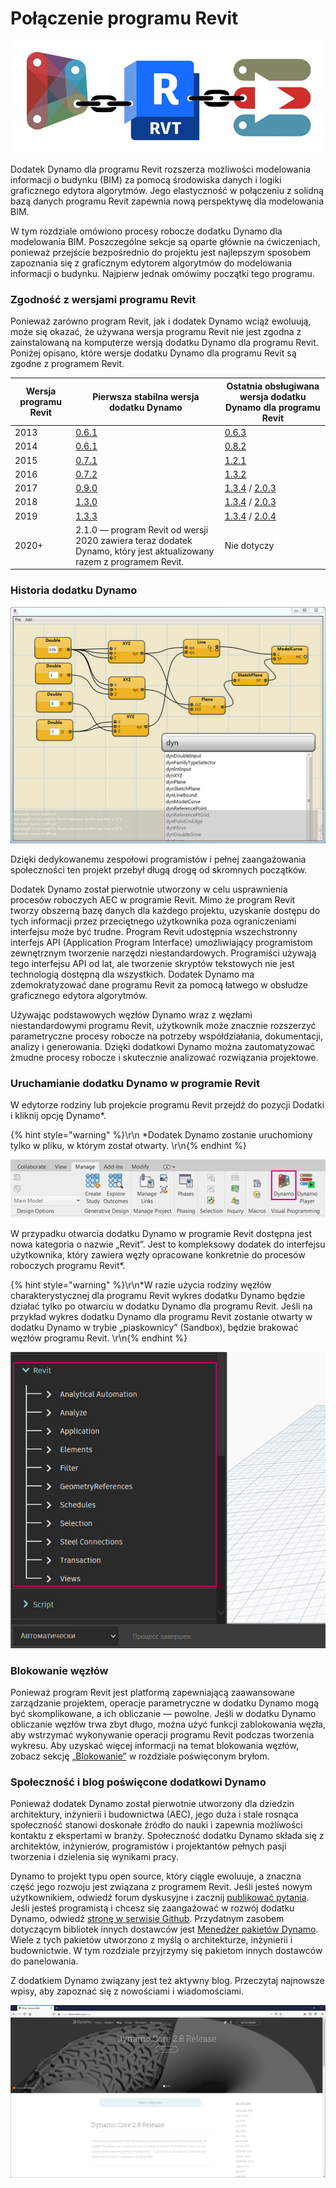 # Połączenie programu Revit

![](images/1/revitconnectionlink.jpg)

Dodatek Dynamo dla programu Revit rozszerza możliwości modelowania informacji o budynku (BIM) za pomocą środowiska danych i logiki graficznego edytora algorytmów. Jego elastyczność w połączeniu z solidną bazą danych programu Revit zapewnia nową perspektywę dla modelowania BIM.

W tym rozdziale omówiono procesy robocze dodatku Dynamo dla modelowania BIM. Poszczególne sekcje są oparte głównie na ćwiczeniach, ponieważ przejście bezpośrednio do projektu jest najlepszym sposobem zapoznania się z graficznym edytorem algorytmów do modelowania informacji o budynku. Najpierw jednak omówimy początki tego programu.

### Zgodność z wersjami programu Revit

Ponieważ zarówno program Revit, jak i dodatek Dynamo wciąż ewoluują, może się okazać, że używana wersja programu Revit nie jest zgodna z zainstalowaną na komputerze wersją dodatku Dynamo dla programu Revit. Poniżej opisano, które wersje dodatku Dynamo dla programu Revit są zgodne z programem Revit.

| Wersja programu Revit | Pierwsza stabilna wersja dodatku Dynamo                                                       | Ostatnia obsługiwana wersja dodatku Dynamo dla programu Revit                                                                                                                                |
| ------------- | --------------------------------------------------------------------------------- | ---------------------------------------------------------------------------------------------------------------------------------------------------------------------- |
| 2013          | [0.6.1](http://dyn-builds-data.s3-us-west-2.amazonaws.com/DynamoInstall0.6.1.exe) | [0.6.3](http://dyn-builds-data.s3-us-west-2.amazonaws.com/DynamoInstall0.6.3.exe)                                                                                      |
| 2014          | [0.6.1](http://dyn-builds-data.s3-us-west-2.amazonaws.com/DynamoInstall0.6.1.exe) | [0.8.2](http://dyn-builds-data.s3-us-west-2.amazonaws.com/DynamoInstall0.8.2.exe)                                                                                      |
| 2015          | [0.7.1](http://dyn-builds-data.s3-us-west-2.amazonaws.com/DynamoInstall0.7.1.exe) | [1.2.1](http://dyn-builds-data.s3-us-west-2.amazonaws.com/DynamoInstall1.2.1.exe)                                                                                      |
| 2016          | [0.7.2](http://dyn-builds-data.s3-us-west-2.amazonaws.com/DynamoInstall0.7.2.exe) | [1.3.2](http://dyn-builds-data.s3-us-west-2.amazonaws.com/DynamoInstall1.3.2.exe)                                                                                      |
| 2017          | [0.9.0](http://dyn-builds-data.s3-us-west-2.amazonaws.com/DynamoInstall0.9.0.exe) | [1.3.4](http://dyn-builds-data.s3-us-west-2.amazonaws.com/DynamoInstall1.3.4.exe) / [2.0.3](https://dyn-builds-data.s3-us-west-2.amazonaws.com/DynamoInstall2.0.3.exe) |
| 2018          | [1.3.0](http://dyn-builds-data.s3-us-west-2.amazonaws.com/DynamoInstall1.3.0.exe) | [1.3.4](http://dyn-builds-data.s3-us-west-2.amazonaws.com/DynamoInstall1.3.4.exe) / [2.0.3](https://dyn-builds-data.s3-us-west-2.amazonaws.com/DynamoInstall2.0.3.exe) |
| 2019          | [1.3.3](http://dyn-builds-data.s3-us-west-2.amazonaws.com/DynamoInstall1.3.3.exe) | [1.3.4](http://dyn-builds-data.s3-us-west-2.amazonaws.com/DynamoInstall1.3.4.exe) / [2.0.4](https://dyn-builds-data.s3-us-west-2.amazonaws.com/DynamoInstall2.0.4.exe) |
| 2020+         | 2.1.0 — program Revit od wersji 2020 zawiera teraz dodatek Dynamo, który jest aktualizowany razem z programem Revit.      | Nie dotyczy                                                                                                                                                                    |

### Historia dodatku Dynamo

![Historia](images/1/earlyScreenshot.jpg)

Dzięki dedykowanemu zespołowi programistów i pełnej zaangażowania społeczności ten projekt przebył długą drogę od skromnych początków.

Dodatek Dynamo został pierwotnie utworzony w celu usprawnienia procesów roboczych AEC w programie Revit. Mimo że program Revit tworzy obszerną bazę danych dla każdego projektu, uzyskanie dostępu do tych informacji przez przeciętnego użytkownika poza ograniczeniami interfejsu może być trudne. Program Revit udostępnia wszechstronny interfejs API (Application Program Interface) umożliwiający programistom zewnętrznym tworzenie narzędzi niestandardowych. Programiści używają tego interfejsu API od lat, ale tworzenie skryptów tekstowych nie jest technologią dostępną dla wszystkich. Dodatek Dynamo ma zdemokratyzować dane programu Revit za pomocą łatwego w obsłudze graficznego edytora algorytmów.

Używając podstawowych węzłów Dynamo wraz z węzłami niestandardowymi programu Revit, użytkownik może znacznie rozszerzyć parametryczne procesy robocze na potrzeby współdziałania, dokumentacji, analizy i generowania. Dzięki dodatkowi Dynamo można zautomatyzować żmudne procesy robocze i skutecznie analizować rozwiązania projektowe.

### Uruchamianie dodatku Dynamo w programie Revit

W edytorze rodziny lub projekcie programu Revit przejdź do pozycji Dodatki i kliknij opcję Dynamo*.

{% hint style="warning" %}\r\n *Dodatek Dynamo zostanie uruchomiony tylko w pliku, w którym został otwarty. \r\n{% endhint %}

![](<images/1/launchdynamofromrevit (1).jpg>)

W przypadku otwarcia dodatku Dynamo w programie Revit dostępna jest nowa kategoria o nazwie „Revit”. Jest to kompleksowy dodatek do interfejsu użytkownika, który zawiera węzły opracowane konkretnie do procesów roboczych programu Revit*.

{% hint style="warning" %}\r\n*W razie użycia rodziny węzłów charakterystycznej dla programu Revit wykres dodatku Dynamo będzie działać tylko po otwarciu w dodatku Dynamo dla programu Revit. Jeśli na przykład wykres dodatku Dynamo dla programu Revit zostanie otwarty w dodatku Dynamo w trybie „piaskownicy” (Sandbox), będzie brakować węzłów programu Revit. \r\n{% endhint %}

![](images/1/revitconnection-runningdynamoinrevit02.jpg)

### Blokowanie węzłów

Ponieważ program Revit jest platformą zapewniającą zaawansowane zarządzanie projektem, operacje parametryczne w dodatku Dynamo mogą być skomplikowane, a ich obliczanie — powolne. Jeśli w dodatku Dynamo obliczanie węzłów trwa zbyt długo, można użyć funkcji zablokowania węzła, aby wstrzymać wykonywanie operacji programu Revit podczas tworzenia wykresu. Aby uzyskać więcej informacji na temat blokowania węzłów, zobacz sekcję [„Blokowanie”](../5\_essential\_nodes\_and\_concepts/5-2\_geometry-for-computational-design/6-solids.md) w rozdziale poświęconym bryłom.

### Społeczność i blog poświęcone dodatkowi Dynamo

Ponieważ dodatek Dynamo został pierwotnie utworzony dla dziedzin architektury, inżynierii i budownictwa (AEC), jego duża i stale rosnąca społeczność stanowi doskonałe źródło do nauki i zapewnia możliwości kontaktu z ekspertami w branży. Społeczność dodatku Dynamo składa się z architektów, inżynierów, programistów i projektantów pełnych pasji tworzenia i dzielenia się wynikami pracy.

Dynamo to projekt typu open source, który ciągle ewoluuje, a znaczna część jego rozwoju jest związana z programem Revit. Jeśli jesteś nowym użytkownikiem, odwiedź forum dyskusyjne i zacznij [publikować pytania](http://dynamobim.org/forums/forum/dyn/). Jeśli jesteś programistą i chcesz się zaangażować w rozwój dodatku Dynamo, odwiedź [stronę w serwisie Github](https://github.com/DynamoDS/Dynamo). Przydatnym zasobem dotyczącym bibliotek innych dostawców jest [Menedżer pakietów Dynamo](http://dynamopackages.com). Wiele z tych pakietów utworzono z myślą o architekturze, inżynierii i budownictwie. W tym rozdziale przyjrzymy się pakietom innych dostawców do panelowania.

Z dodatkiem Dynamo związany jest też aktywny blog. Przeczytaj najnowsze wpisy, aby zapoznać się z nowościami i wiadomościami.

![Blog](images/1/blog.png)
